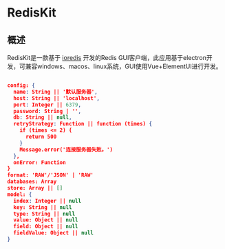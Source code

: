 # RedisKit

## 概述

RedisKit是一款基于 [ioredis](https://github.com/luin/ioredis) 开发的Redis GUI客户端，此应用基于electron开发，可兼容windows、macos、linux系统，GUI使用Vue+ElementUI进行开发。



``` json

config: {
  name: String || '默认服务器',
  host: String || 'localhost',
  port: Integer || 6379,
  password: String | '',
  db: String || null,
  retryStrategy: Function || function (times) {
    if (times <= 2) {
      return 500
    }
    Message.error('连接服务器失败。')
  },
  onError: Function
}
format: 'RAW'/'JSON' | 'RAW'
databases: Array
store: Array || []
model: {
  index: Integer || null
  key: String || null
  type: String || null
  value: Object || null
  field: Object || null
  fieldValue: Object || null
}

```

